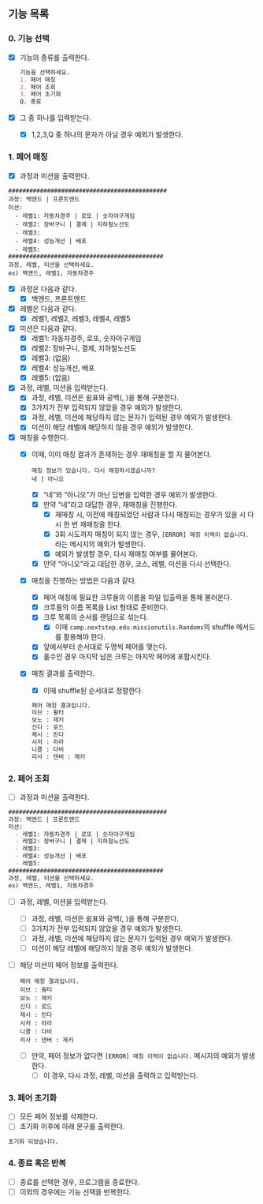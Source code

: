 ## 기능 목록

### 0. 기능 선택

- [X]  기능의 종류를 출력한다.

   ```markdown
   기능을 선택하세요.
   1. 페어 매칭
   2. 페어 조회
   3. 페어 초기화
   Q. 종료
   ```

- [X]  그 중 하나를 입력받는다.
    - [X]  1,2,3,Q 중 하나의 문자가 아닐 경우 예외가 발생한다.

### 1. 페어 매칭

- [X]  과정과 미션을 출력한다.

```
#############################################
과정: 백엔드 | 프론트엔드
미션:
  - 레벨1: 자동차경주 | 로또 | 숫자야구게임
  - 레벨2: 장바구니 | 결제 | 지하철노선도
  - 레벨3:
  - 레벨4: 성능개선 | 배포
  - 레벨5:
############################################
과정, 레벨, 미션을 선택하세요.
ex) 백엔드, 레벨1, 자동차경주
```

- [X]  과정은 다음과 같다.
    - [X]  백엔드, 프론트엔드
- [X]  레벨은 다음과 같다.
    - [X]  레벨1, 레벨2, 레벨3, 레벨4, 레벨5
- [X]  미션은 다음과 같다.
    - [X]  레벨1: 자동차경주, 로또, 숫자야구게임
    - [X]  레벨2: 장바구니, 결제, 지하철노선도
    - [X]  레벨3: (없음)
    - [X]  레벨4: 성능개선, 배포
    - [X]  레벨5: (없음)

- [X]  과정, 레벨, 미션을 입력받는다.
    - [X]  과정, 레벨, 미션은 쉼표와 공백(, )을 통해 구분한다.
    - [X]  3가지가 전부 입력되지 않았을 경우 예외가 발생한다.
    - [X]  과정, 레벨, 미션에 해당하지 않는 문자가 입력된 경우 예외가 발생한다.
    - [X]  미션이 해당 레벨에 해당하지 않을 경우 예외가 발생한다.
- [X]  매칭을 수행한다.
    - [X]  이때, 이미 매칭 결과가 존재하는 경우 재매칭을 할 지 물어본다.

       ```
       매칭 정보가 있습니다. 다시 매칭하시겠습니까?
       네 | 아니오
       ```

        - [X]  “네”와 “아니오”가 아닌 답변을 입력한 경우 예외가 발생한다.
        - [X]  만약 “네”라고 대답한 경우, 재매칭을 진행한다.
            - [X]  재매칭 시, 이전에 매칭되었던 사람과 다시 매칭되는 경우가 있을 시 다시 한 번 재매칭을 한다.
            - [X]  3회 시도까지 매칭이 되지 않는 경우, `[ERROR] 매칭 이력이 없습니다.` 라는 메시지의 예외가 발생한다.
            - [X]  예외가 발생할 경우, 다시 재매칭 여부를 물어본다.
        - [X]  만약 “아니오”라고 대답한 경우, 코스, 레벨, 미션을 다시 선택한다.
    - [X]  매칭을 진행하는 방법은 다음과 같다.
        - [X]  페어 매칭에 필요한 크루들의 이름을 파일 입출력을 통해 불러온다.
        - [X]  크루들의 이름 목록을 List<String> 형태로 준비한다.
        - [X]  크루 목록의 순서를 랜덤으로 섞는다.
            - [X]  이때 `camp.nextstep.edu.missionutils.Randoms`의 shuffle 메서드를 활용해야 한다.
        - [X]  앞에서부터 순서대로 두명씩 페어를 맺는다.
        - [X]  홀수인 경우 마지막 남은 크루는 마지막 페어에 포함시킨다.
    - [X]  매칭 결과를 출력한다.
        - [X]  이때 shuffle된 순서대로 정렬한다.

       ```markdown
       페어 매칭 결과입니다.
       이브 : 윌터
       보노 : 제키
       신디 : 로드
       제시 : 린다
       시저 : 라라
       니콜 : 다비
       리사 : 덴버 : 제키
       ```


### 2. 페어 조회

- [ ]  과정과 미션을 출력한다.

```markdown
#############################################
과정: 백엔드 | 프론트엔드
미션:
  - 레벨1: 자동차경주 | 로또 | 숫자야구게임
  - 레벨2: 장바구니 | 결제 | 지하철노선도
  - 레벨3:
  - 레벨4: 성능개선 | 배포
  - 레벨5:
############################################
과정, 레벨, 미션을 선택하세요.
ex) 백엔드, 레벨1, 자동차경주
```

- [ ]  과정, 레벨, 미션을 입력받는다.
    - [ ]  과정, 레벨, 미션은 쉼표와 공백(, )을 통해 구분한다.
    - [ ]  3가지가 전부 입력되지 않았을 경우 예외가 발생한다.
    - [ ]  과정, 레벨, 미션에 해당하지 않는 문자가 입력된 경우 예외가 발생한다.
    - [ ]  미션이 해당 레벨에 해당하지 않을 경우 예외가 발생한다.
- [ ]  해당 미션의 페어 정보를 출력한다.

   ```
   페어 매칭 결과입니다.
   이브 : 윌터
   보노 : 제키
   신디 : 로드
   제시 : 린다
   시저 : 라라
   니콜 : 다비
   리사 : 덴버 : 제키
   ```

    - [ ]  만약, 페어 정보가 없다면 `[ERROR] 매칭 이력이 없습니다.` 메시지의 예외가 발생한다.
        - [ ]  이 경우, 다시 과정, 레벨, 미션을 출력하고 입력받는다.

### 3. 페어 초기화

- [ ]  모든 페어 정보를 삭제한다.
- [ ]  초기화 이후에 아래 문구를 출력한다.

```markdown
초기화 되었습니다. 
```

### 4. 종료 혹은 반복

- [ ]  종료를 선택한 경우, 프로그램을 종료한다.
- [ ]  이외의 경우에는 기능 선택을 반복한다.

